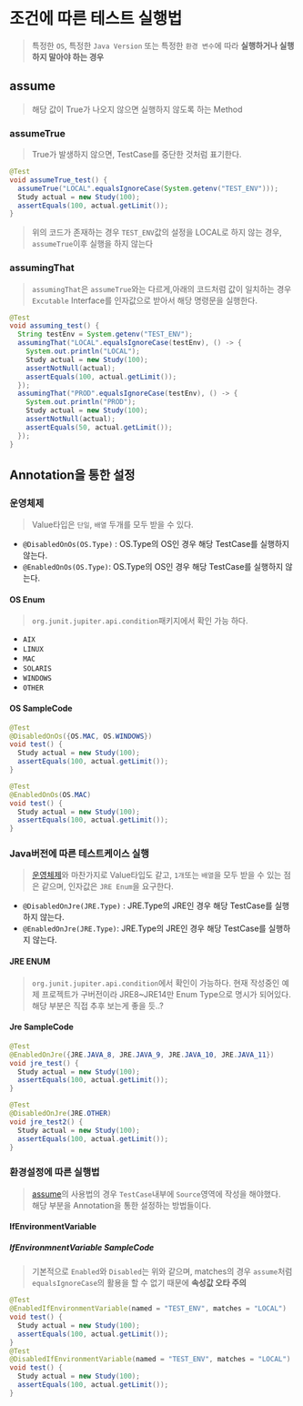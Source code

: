 # 조건에 따른 테스트 실행법

> 특정한 `OS`, 특정한 `Java Version` 또는 특정한 `환경 변수`에 따라 **실행하거나 실행하지 말아야 하는 경우**

## assume

> 해당 값이 True가 나오지 않으면 실행하지 않도록 하는 Method

### assumeTrue

> True가 발생하지 않으면, TestCase를 중단한 것처럼 표기한다.

```java
@Test
void assumeTrue_test() {
  assumeTrue("LOCAL".equalsIgnoreCase(System.getenv("TEST_ENV")));
  Study actual = new Study(100);
  assertEquals(100, actual.getLimit());
}
```

> 위의 코드가 존재하는 경우 `TEST_ENV`값의 설정을 LOCAL로 하지 않는 경우, `assumeTrue`이후 실행을 하지 않는다

### assumingThat

> `assumingThat`은 `assumeTrue`와는 다르게,아래의 코드처럼 값이 일치하는 경우 `Excutable` Interface를 인자값으로 받아서 해당 명령문을 실행한다.

```java
@Test
void assuming_test() {
  String testEnv = System.getenv("TEST_ENV");
  assumingThat("LOCAL".equalsIgnoreCase(testEnv), () -> {
    System.out.println("LOCAL");
    Study actual = new Study(100);
    assertNotNull(actual);
    assertEquals(100, actual.getLimit());
  });
  assumingThat("PROD".equalsIgnoreCase(testEnv), () -> {
    System.out.println("PROD");
    Study actual = new Study(100);
    assertNotNull(actual);
    assertEquals(50, actual.getLimit());
  });
}
```

## Annotation을 통한 설정

### 운영체제

> Value타입은 `단일`, `배열` 두개를 모두 받을 수 있다.

- `@DisabledOnOs(OS.Type)` : OS.Type의 OS인 경우 해당 TestCase를 실행하지 않는다.
- `@EnabledOnOs(OS.Type)`: OS.Type의 OS인 경우 해당 TestCase를 실행하지 않는다.

#### OS Enum

> `org.junit.jupiter.api.condition`패키지에서 확인 가능 하다.

- `AIX`
- `LINUX`
- `MAC`
- `SOLARIS`
- `WINDOWS`
- `OTHER`

#### OS SampleCode

```java
@Test
@DisabledOnOs({OS.MAC, OS.WINDOWS})
void test() {
  Study actual = new Study(100);
  assertEquals(100, actual.getLimit());
}

@Test
@EnabledOnOs(OS.MAC)
void test() {
  Study actual = new Study(100);
  assertEquals(100, actual.getLimit());
}
```

### Java버전에 따른 테스트케이스 실행

> [운영체제](#운영체제)와 마찬가지로 Value타입도 같고, `1개`또는 `배열`을 모두 받을 수 있는 점은 같으며, 인자값은 `JRE Enum`을 요구한다.

- `@DisabledOnJre(JRE.Type)` : JRE.Type의 JRE인 경우 해당 TestCase를 실행하지 않는다.
- `@EnabledOnJre(JRE.Type)`: JRE.Type의 JRE인 경우 해당 TestCase를 실행하지 않는다.

#### JRE ENUM

> `org.junit.jupiter.api.condition`에서 확인이 가능하다.
> 현재 작성중인 예제 프로젝트가 구버전이라 JRE8~JRE14만 Enum Type으로 명시가 되어있다.
> 해당 부분은 직접 추후 보는게 좋을 듯..?

#### Jre SampleCode

```java
@Test
@EnabledOnJre({JRE.JAVA_8, JRE.JAVA_9, JRE.JAVA_10, JRE.JAVA_11})
void jre_test() {
  Study actual = new Study(100);
  assertEquals(100, actual.getLimit());
}

@Test
@DisabledOnJre(JRE.OTHER)
void jre_test2() {
  Study actual = new Study(100);
  assertEquals(100, actual.getLimit());
}
```

### 환경설정에 따른 실행법

> [assume](#assume)의 사용법의 경우 `TestCase`내부에 `Source`영역에 작성을 해야했다.  
> 해당 부분을 Annotation을 통한 설정하는 방법들이다.

#### IfEnvironmentVariable

##### IfEnvironmnentVariable SampleCode

> 기본적으로 `Enabled`와 `Disabled`는 위와 같으며, matches의 경우 `assume`처럼 `equalsIgnoreCase`의 활용을 할 수 없기 때문에 **속성값 오타 주의**

```java
@Test
@EnabledIfEnvironmentVariable(named = "TEST_ENV", matches = "LOCAL")
void test() {
  Study actual = new Study(100);
  assertEquals(100, actual.getLimit());
}
@Test
@DisabledIfEnvironmentVariable(named = "TEST_ENV", matches = "LOCAL")
void test() {
  Study actual = new Study(100);
  assertEquals(100, actual.getLimit());
}
```
